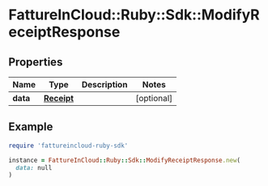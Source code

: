 # FattureInCloud::Ruby::Sdk::ModifyReceiptResponse

## Properties

| Name | Type | Description | Notes |
| ---- | ---- | ----------- | ----- |
| **data** | [**Receipt**](Receipt.md) |  | [optional] |

## Example

```ruby
require 'fattureincloud-ruby-sdk'

instance = FattureInCloud::Ruby::Sdk::ModifyReceiptResponse.new(
  data: null
)
```

